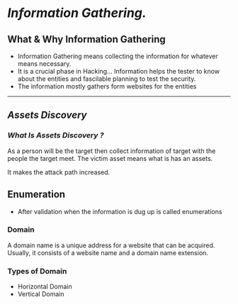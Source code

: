 

#  ***Information Gathering.***

## **What & Why Information Gathering**

- Information Gathering means collecting the information for whatever means necessary.
- It is a crucial phase in Hacking... Information helps the tester to know about the entities and fascilable planning to test the security.
- The information mostly gathers form websites for the entities

---

## **_Assets Discovery_**

### **_What Is Assets Discovery ?_**

As a person will be the target then collect information of target with the people the target meet. The victim asset means what is has an assets.

It makes the attack path increased.

## **Enumeration**

- After validation when the information is dug up is called enumerations

### **Domain**

A domain name is a unique address for a website that can be acquired. Usually, it consists of a website name and a domain name extension.

### **Types of Domain**

- Horizontal Domain
- Vertical Domain